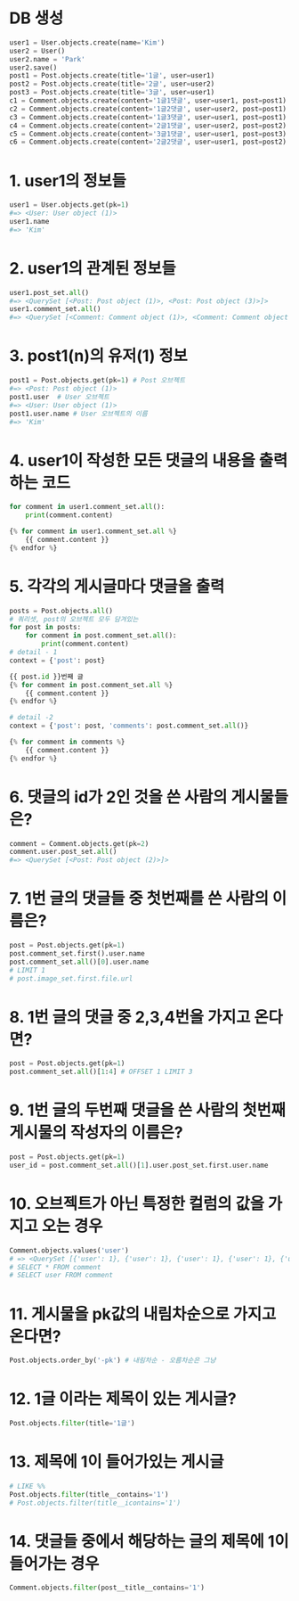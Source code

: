 #  DB 생성

```python
user1 = User.objects.create(name='Kim')
user2 = User()
user2.name = 'Park'
user2.save()
post1 = Post.objects.create(title='1글', user=user1)
post2 = Post.objects.create(title='2글', user=user2)
post3 = Post.objects.create(title='3글', user=user1)
c1 = Comment.objects.create(content='1글1댓글', user=user1, post=post1)
c2 = Comment.objects.create(content='1글2댓글', user=user2, post=post1)
c3 = Comment.objects.create(content='1글3댓글', user=user1, post=post1)
c4 = Comment.objects.create(content='2글1댓글', user=user2, post=post2)
c5 = Comment.objects.create(content='3글1댓글', user=user1, post=post3)
c6 = Comment.objects.create(content='2글2댓글', user=user1, post=post2)
```



# 1. user1의 정보들

```python
user1 = User.objects.get(pk=1)
#=> <User: User object (1)>
user1.name
#=> 'Kim'
```



# 2. user1의 관계된 정보들
```python
user1.post_set.all()
#=> <QuerySet [<Post: Post object (1)>, <Post: Post object (3)>]>
user1.comment_set.all()
#=> <QuerySet [<Comment: Comment object (1)>, <Comment: Comment object (3)>, <Comment: Comment object (5)>, <Comment: Comment object (6)>]>
```


# 3. post1(n)의 유저(1) 정보
```python
post1 = Post.objects.get(pk=1) # Post 오브젝트
#=> <Post: Post object (1)>
post1.user  # User 오브젝트
#=> <User: User object (1)>
post1.user.name # User 오브젝트의 이름
#=> 'Kim'
```


# 4. user1이 작성한 모든 댓글의 내용을 출력하는 코드
```python
for comment in user1.comment_set.all():
    print(comment.content)

{% for comment in user1.comment_set.all %}
    {{ comment.content }}
{% endfor %}
```


# 5. 각각의 게시글마다 댓글을 출력
```python
posts = Post.objects.all()
# 쿼리셋, post의 오브젝트 모두 담겨있는
for post in posts:
    for comment in post.comment_set.all():
        print(comment.content)
# detail - 1
context = {'post': post}

{{ post.id }}번째 글
{% for comment in post.comment_set.all %}
    {{ comment.content }}
{% endfor %}

# detail -2 
context = {'post': post, 'comments': post.comment_set.all()}

{% for comment in comments %}
    {{ comment.content }}
{% endfor %}
```


# 6. 댓글의 id가 2인 것을 쓴 사람의 게시물들은?
```python
comment = Comment.objects.get(pk=2)
comment.user.post_set.all()
#=> <QuerySet [<Post: Post object (2)>]>
```


# 7. 1번 글의 댓글들 중 첫번째를 쓴 사람의 이름은?
```python
post = Post.objects.get(pk=1)
post.comment_set.first().user.name
post.comment_set.all()[0].user.name
# LIMIT 1
# post.image_set.first.file.url
```


# 8. 1번 글의 댓글 중 2,3,4번을 가지고 온다면?
```python
post = Post.objects.get(pk=1)
post.comment_set.all()[1:4] # OFFSET 1 LIMIT 3
```


# 9. 1번 글의 두번째 댓글을 쓴 사람의 첫번째 게시물의 작성자의 이름은?
```python
post = Post.objects.get(pk=1)
user_id = post.comment_set.all()[1].user.post_set.first.user.name
```


# 10. 오브젝트가 아닌 특정한 컬럼의 값을 가지고 오는 경우
```python
Comment.objects.values('user')
# => <QuerySet [{'user': 1}, {'user': 1}, {'user': 1}, {'user': 1}, {'user': 2}, {'user': 2}]>
# SELECT * FROM comment
# SELECT user FROM comment
```


# 11. 게시물을 pk값의 내림차순으로 가지고 온다면?
```python
Post.objects.order_by('-pk') # 내림차순 - 오름차순은 그냥
```


# 12. 1글 이라는 제목이 있는 게시글?
```python
Post.objects.filter(title='1글')
```


# 13. 제목에 1이 들어가있는 게시글
```python
# LIKE %%
Post.objects.filter(title__contains='1')
# Post.objects.filter(title__icontains='1')
```


# 14. 댓글들 중에서 해당하는 글의 제목에 1이 들어가는 경우
```python
Comment.objects.filter(post__title__contains='1')
```
